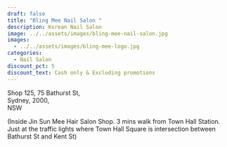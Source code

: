 ```yaml
---
draft: false
title: "Bling Mee Nail Salon "
description: Korean Nail Salon
image: ../../assets/images/bling-mee-nail-salon.jpg
images:
  - ../../assets/images/bling-mee-logo.jpg
categories:
  - Nail Salon
discount_pct: 5
discount_text: Cash only & Excluding promotions
---
```

Shop 125, 75 Bathurst St,\
Sydney, 2000,\
NSW

(Inside Jin Sun Mee Hair Salon Shop. 3 mins walk from Town Hall Station. Just at the traffic lights where Town Hall Square is intersection between Bathurst St and Kent St)
